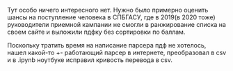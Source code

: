 Тут особо ничего интересного нет. Нужно было примерно оценить шансы на поступление человека в СПБГАСУ, где в 2019(в 2020 тоже) руководители приемной кампании не смогли в ранжирование списка на своем сайте и выложили пдфку без сортировки по баллам.

Поскольку тратить время на написание парсера пдф не хотелось, нашел какой-то +- работающий парсер в интернете, преобразовал в csv и в .ipynb ноутбуке исправил кривость перевода в csv. 
